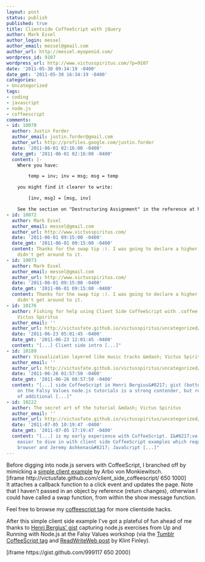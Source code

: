 ```yaml
---
layout: post
status: publish
published: true
title: Clientside CoffeeScript with jQuery
author: Mark Essel
author_login: messel
author_email: messel@gmail.com
author_url: http://messel.myopenid.com/
wordpress_id: 9107
wordpress_url: http://www.victusspiritus.com/?p=9107
date: '2011-05-30 09:34:19 -0400'
date_gmt: '2011-05-30 16:34:19 -0400'
categories:
- Uncategorized
tags:
- coding
- javascript
- node.js
- coffeescript
comments:
- id: 10070
  author: Justin Forder
  author_email: justin.forder@gmail.com
  author_url: http://profiles.google.com/justin.forder
  date: '2011-06-01 02:16:00 -0400'
  date_gmt: '2011-06-01 02:16:00 -0400'
  content: |-
    Where you have:

        temp = inv; inv = msg; msg = temp

    you might find it clearer to write:

        [inv, msg] = [msg, inv]

    See the section on "Destructuring Assignment" in the reference at http://jashkenas.github.com/coffee-script/
- id: 10072
  author: Mark Essel
  author_email: messel@gmail.com
  author_url: http://www.victusspiritus.com/
  date: '2011-06-01 09:15:00 -0400'
  date_gmt: '2011-06-01 09:15:00 -0400'
  content: Thanks for the swap tip :). I was going to declare a higher scope tmp but
    didn't get around to it.
- id: 10073
  author: Mark Essel
  author_email: messel@gmail.com
  author_url: http://www.victusspiritus.com/
  date: '2011-06-01 09:15:00 -0400'
  date_gmt: '2011-06-01 09:15:00 -0400'
  content: Thanks for the swap tip :). I was going to declare a higher scope tmp but
    didn't get around to it.
- id: 10176
  author: Fishing for help using Client Side CoffeeScript with .coffee files &mdash;
    Victus Spiritus
  author_email: ''
  author_url: http://victusfate.github.io/victusspiritus/uncategorized/2011/06/23/fishing-for-help-using-client-side-coffeescript-with-coffee-files/
  date: '2011-06-23 05:01:45 -0400'
  date_gmt: '2011-06-23 12:01:45 -0400'
  content: "[...] Client side intro [...]"
- id: 10189
  author: Visualization layered like music tracks &mdash; Victus Spiritus
  author_email: ''
  author_url: http://victusfate.github.io/victusspiritus/uncategorized/2011/06/25/visualization-layered-like-music-tracks/
  date: '2011-06-26 01:57:50 -0400'
  date_gmt: '2011-06-26 08:57:50 -0400'
  content: "[...] side CoffeeScript in Henri Bergius&#8217; gist (bottom of post)
    on the Falsy Values node.js tutorials is a strong contender, but requires a couple
    of additional [...]"
- id: 10222
  author: The secret art of the tutorial &mdash; Victus Spiritus
  author_email: ''
  author_url: http://victusfate.github.io/victusspiritus/uncategorized/2011/07/05/the-secret-art-of-the-tutorial/
  date: '2011-07-05 10:19:47 -0400'
  date_gmt: '2011-07-05 17:19:47 -0400'
  content: "[...] is my early experience with CoffeeScript. I&#8217;ve found it much
    easier to dive in with client side CoffeeScript examples which require only a
    browser and Jeremy Ashkenas&#8217; JavaScript [...]"
---
```

<p>Before digging into node.js servers with CoffeeScript, I branched off by mimicking a <a href="http://geekiriki.blogspot.com/2010/08/jquery-meets-coffeescript.html">simple client example</a> by Arbo von Monkiewitsch.<br />
[iframe http://victusfate.github.com/client_side_coffeescript/ 650 1000]<br />
It attaches a callback function to a click event and updates the page. Note that I haven't passed in an object by reference (return changes), otherwise I could have called a swap function, from within the show message function.</p>
<p>Feel free to browse my <a href="http://www.victusspiritus.com/tag/coffeescript/">coffeescript tag</a> for more clientside hacks. </p>
<p>After this simple client side example I've got a plateful of fun ahead of me thanks to <a href="https://gist.github.com/978411">Henri Bergius' gist</a> capturing node.js exercises from Up and Running with Node.js at the Falsy Values workshop (via the <a href="http://www.tumblr.com/tagged/coffeescript">Tumblr CoffeeScript tag</a> and <a href="http://www.readwriteweb.com/hack/2011/05/coffeescript-nodejs-exercises.php">ReadWriteWeb post</a> by Klint Finley).</p>
<p>[iframe https://gist.github.com/999117 650 2000]</p>
